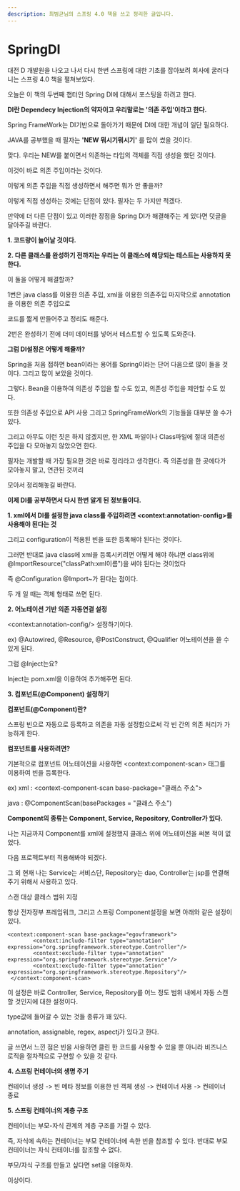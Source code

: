 ```yaml
---
description: 최범균님의 스프링 4.0 책을 쓰고 정리한 글입니다.
---
```


# SpringDI

대전 D 개발원을 나오고 나서 다시 한번 스프링에 대한 기초를 잡아보려 회사에 굴러다니는 스프링 4.0 책을 펼쳐보았다.

오늘은 이 책의 두번째 챕터인 Spring DI에 대해서 포스팅을 하려고 한다.

**DI란 Dependecy Injection의 약자이고 우리말로는 '의존 주입'이라고 한다.**

Spring FrameWork는 DI기반으로 돌아가기 때문에 DI에 대한 개념이 일단 필요하다.

JAVA를 공부했을 때 필자는 **'NEW 뭐시기뭐시기'** 를 많이 썼을 것이다.

맞다. 우리는 NEW를 붙이면서 의존하는 타입의 객체를 직접 생성을 했던 것이다.

이것이 바로 의존 주입이라는 것이다.

이렇게 의존 주입을 직접 생성하면서 해주면 뭐가 안 좋을까?

이렇게 직접 생성하는 것에는 단점이 있다. 필자는 두 가지만 적겠다.

만약에 더 다른 단점이 있고 이러한 장점을 Spring DI가 해결해주는 게 있다면 덧글을 달아주길 바란다.

**1.  코드량이 늘어날 것이다.**

**2.  다른 클래스를 완성하기 전까지는 우리는 이 클래스에 해당되는 테스트는 사용하지 못한다.**

이 둘을 어떻게 해결할까?&#x20;

1번은 java class를 이용한 의존 주입, xml을 이용한 의존주입 마지막으로 annotation을 이용한 의존 주입으로

코드를 짧게 만들어주고 정리도 해준다.

2번은 완성하기 전에 더미 데이터를 넣어서 테스트할 수 있도록 도와준다.

**그럼 DI설정은 어떻게 해줄까?**

Spring을 처음 접하면 bean이라는 용어를 Spring이라는 단어 다음으로 많이 들을 것이다. 그리고 많이 보았을 것이다.

그렇다. Bean을 이용하여 의존성 주입을 할 수도 있고, 의존성 주입을 제안할 수도 있다.

또한 의존성 주입으로  API 사용 그리고 SpringFrameWork의 기능들을 대부분 쓸 수가 있다.

그리고 아무도 이런 짓은 하지 않겠지만, 한 XML 파일이나 Class파일에 절대 의존성 주입을 다 모아놓지 않았으면 한다.

필자는 개발할 때 가장 필요한 것은 바로 정리라고 생각한다. 즉 의존성을 한 곳에다가 모아놓지 말고, 연관된 것끼리&#x20;

모아서 정리해놓길 바란다.

**이제 DI를 공부하면서 다시 한번 알게 된 정보들이다.**

**1. xml에서 DI를 설정한 java class를 주입하려면 \<context:annotation-config>를 사용해야 된다는 것**

그리고 configuration이 적용된 빈을 또한 등록해야 된다는 것이다.

그러면 반대로 java class에 xml을 등록시키려면 어떻게 해야 하냐면 class위에 @ImportResource("classPath:xml이름")을 써야 된다는 것이었다

즉 @Configuration @Import\~가 된다는 점이다.

두 개 일 때는 객체 형태로 쓰면 된다.

**2. 어노테이션 기반 의존 자동연결 설정**

\<context:annotation-config/> 설정하기이다.

ex) @Autowired, @Resource, @PostConstruct, @Qualifier 어노테이션을 쓸 수 있게 된다.

그럼 @Inject는요?

Inject는 pom.xml을 이용하여 추가해주면 된다.

**3. 컴포넌트(@Component) 설정하기**

**컴포넌트(@Component)란?**

스프링 빈으로 자동으로 등록하고 의존을 자동 설정함으로써 각 빈 간의 의존 처리가 가능하게 한다.

**컴포넌트를 사용하려면?**&#x20;

기본적으로 컴포넌트 어노테이션을 사용하면 \<context:component-scan> 태그를 이용하여 빈을 등록한다.

ex)  xml : \<context-component-scan base-package="클래스 주소">

&#x20;    java : @ComponentScan(basePackages = "클래스 주소")

**Component의 종류는 Component, Service, Repository, Controller가 있다.**

나는 지금까지 Component를 xml에 설정했지 클래스 위에 어노테이션을 써본 적이 없었다.

다음 프로젝트부터 적용해봐야 되겠다.

그 외 현재 나는  Service는 서비스단, Repository는 dao, Controller는 jsp를 연결해주기 위해서 사용하고 있다.

스캔 대상 클래스 범위 지정

항상 전자정부 프레임워크, 그리고 스프링 Component설정을 보면 아래와 같은 설정이 있다.

```
<context:component-scan base-package="egovframework">
        <context:include-filter type="annotation" expression="org.springframework.stereotype.Controller"/>
        <context:exclude-filter type="annotation" expression="org.springframework.stereotype.Service"/>
        <context:exclude-filter type="annotation" expression="org.springframework.stereotype.Repository"/>
 </context:component-scan>
```

이 설정은 바로 Controller, Service, Repository를 어느 정도 범위 내에서 자동 스캔할 것인지에 대한 설정이다.

type값에 들어갈 수 있는 것들 종류가 꽤 있다.

annotation, assignable, regex, aspectj가 있다고 한다.

글 쓰면서 느낀 점은 빈을 사용하면 클린 한 코드를 사용할 수 있을 뿐 아니라 비즈니스 로직을 절차적으로 구현할 수 있을 것 같다.

**4. 스프링 컨테이너의 생명 주기**

컨테이너 생성 -> 빈 메타 정보를 이용한 빈 객체 생성 -> 컨테이너 사용 -> 컨테이너 종료

**5. 스프링 컨테이너의 계층 구조**

컨테이너는 부모-자식 관계의 계층 구조를 가질 수 있다.

즉, 자식에 속하는 컨테이너는 부모 컨테이너에 속한 빈을 참조할 수 있다. 반대로 부모 컨테이너는 자식 컨테이너를 참조할 수 없다.

부모/자식 구조를 만들고 싶다면 set을 이용하자.

이상이다.
